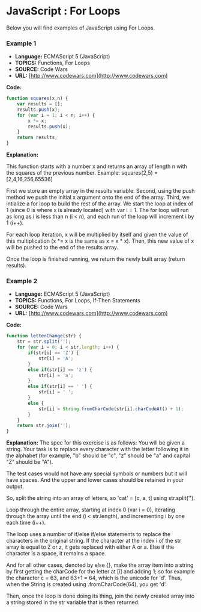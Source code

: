 # JavaScript : For Loops
Below you will find examples of JavaScript using For Loops.

### Example 1
* **Language:** ECMAScript 5 (JavaScript)
* **TOPICS:** Functions, For Loops
* **SOURCE:** Code Wars
* **URL:** [http://www.codewars.com](http://www.codewars.com)

**Code:**
```javascript
function squares(x,n) {
    var results = [];
    results.push(x);
    for (var i = 1; i < n; i++) {
        x *= x;
        results.push(x);
    }
    return results;
}
```
**Explanation:**

This function starts with a number x and returns an array of length n with the squares of the previous number. Example:
squares(2,5) = [2,4,16,256,65536]

First we store an empty array in the results variable. Second, using the push method we push the initial x argument onto the end of the array. Third, we intialize a for loop to build the rest of the array. We start the loop at index of 1 (since 0 is where x is already located) with var i = 1. The for loop will run as long as i is less than n (i < n), and each run of the loop will increment i by 1 (i++). 

For each loop iteration, x will be multiplied by itself and given the value of this multiplication (x *= x is the same as x = x * x). Then, this new value of x will be pushed to the end of the results array. 

Once the loop is finished running, we return the newly built array (return results).

### Example 2
* **Language:** ECMAScript 5 (JavaScript)
* **TOPICS:** Functions, For Loops, If-Then Statements
* **SOURCE:** Code Wars
* **URL:** [http://www.codewars.com](http://www.codewars.com)

**Code:**
```javascript
function letterChange(str) {
    str = str.split('');
    for (var i = 0; i < str.length; i++) {
        if(str[i] == 'Z') {
            str[i] = 'A';
        }
        else if(str[i] == 'z') {
            str[i] = 'a';
        }
        else if(str[i] == ' ') {
            str[i] = ' ';
        }
        else {
            str[i] = String.fromCharCode(str[i].charCodeAt() + 1);
        }
    }
    return str.join('');
}
```
**Explanation:**
The spec for this exercise is as follows: You will be given a string. Your task is to replace every character with the letter following it in the alphabet (for example, "b" should be "c", "z" should be "a" and capital "Z" should be "A").

The test cases would not have any special symbols or numbers but it will have spaces. And the upper and lower cases should be retained in your output.

So, split the string into an array of letters, so 'cat' = [c, a, t] using str.split(''). 

Loop through the entire array, starting at index 0 (var i = 0), iterating through the array until the end (i < str.length), and incrementing i by one each time (i++). 

The loop uses a number of if/else if/else statements to replace the characters in the original string. If the character at the index i of the str array is equal to Z or z, it gets replaced with either A or a. Else if the character is a space, it remains a space. 

And for all other cases, denoted by else {}, make the array item into a string by first getting the charCode for the letter at [i] and adding 1; so for example the character c = 63, and 63+1 = 64, which is the unicode for 'd'. Thus, when the String is created using .fromCharCode(64), you get 'd'.

Then, once the loop is done doing its thing, join the newly created array into a string stored in the str variable that is then returned.

